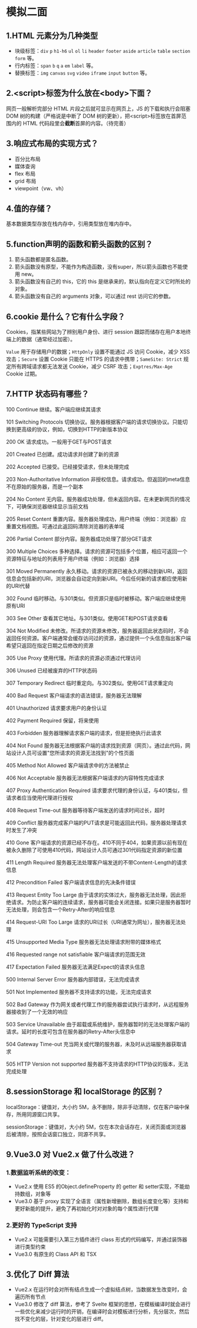 # 模拟二面

## 1.HTML 元素分为几种类型

- 块级标签：`div`  `p`  `h1-h6`  `ul`  `ol`  `li`  `header`  `footer`  `aside`  `article`  `table`  `section`  `form` 等。
- 行内标签：`span`  `b`  `q`  `a`  `em`  `label` 等。
- 替换标签：`img`  `canvas`  `svg`  `video`  `iframe`  `input`  `button` 等。

## 2.<script\>标签为什么放在<body\>下面？

网页一般解析完部分 HTML 片段之后就可显示在网页上，JS 的下载和执行会阻塞 DOM 树的构建（严格说是中断了 DOM 树的更新），把<script\>标签放在首屏范围内的 HTML 代码段里会**截断**首屏的内容。（待完善）

## 3.响应式布局的实现方式？

- 百分比布局
- 媒体查询
- flex 布局
- grid 布局
- viewpoint（vw、vh）

## 4.值的存储？

基本数据类型存放在栈内存中，引用类型放在堆内存中。

## 5.function声明的函数和箭头函数的区别？

1. 箭头函数都是匿名函数。
2. 箭头函数没有原型，不能作为构造函数，没有super，所以箭头函数也不能使用 new。
3. 箭头函数没有自己的 this，它的 this 是继承来的，默认指向在定义它时所处的对象。
4. 箭头函数没有自己的 arguments 对象，可以通过 rest 访问它的参数。

## 6.cookie 是什么？它有什么字段？

Cookies，指某些网站为了辨别用户身份、进行 session 跟踪而储存在用户本地终端上的数据（通常经过加密）。

`Value` 用于存储用户的数据；`HttpOnly` 设置不能通过 JS 访问 Cookie，减少 XSS 攻击；`Secure` 设置 Cookie 只能在 HTTPS 的请求中携带；`SameSite: Strict`  规定所有跨域请求都无法发送 Cookie，减少 CSRF 攻击；`Exptres/Max-Age` Cookie 过期。

## 7.HTTP 状态码有哪些？

100  Continue  继续。客户端应继续其请求

101  Switching Protocols  切换协议。服务器根据客户端的请求切换协议。只能切换到更高级的协议，例如，切换到HTTP的新版本协议

200  OK  请求成功。一般用于GET与POST请求

201  Created  已创建。成功请求并创建了新的资源

202  Accepted  已接受。已经接受请求，但未处理完成

203  Non-Authoritative Information  非授权信息。请求成功。但返回的meta信息不在原始的服务器，而是一个副本

204  No Content  无内容。服务器成功处理，但未返回内容。在未更新网页的情况下，可确保浏览器继续显示当前文档

205  Reset Content  重置内容。服务器处理成功，用户终端（例如：浏览器）应重置文档视图。可通过此返回码清除浏览器的表单域

206  Partial Content  部分内容。服务器成功处理了部分GET请求

300  Multiple Choices  多种选择。请求的资源可包括多个位置，相应可返回一个资源特征与地址的列表用于用户终端（例如：浏览器）选择

301  Moved Permanently  永久移动。请求的资源已被永久的移动到新URI，返回信息会包括新的URI，浏览器会自动定向到新URI。今后任何新的请求都应使用新的URI代替

302  Found  临时移动。与301类似。但资源只是临时被移动。客户端应继续使用原有URI

303  See Other  查看其它地址。与301类似。使用GET和POST请求查看

304  Not Modified  未修改。所请求的资源未修改，服务器返回此状态码时，不会返回任何资源。客户端通常会缓存访问过的资源，通过提供一个头信息指出客户端希望只返回在指定日期之后修改的资源

305  Use Proxy  使用代理。所请求的资源必须通过代理访问

306  Unused  已经被废弃的HTTP状态码

307  Temporary Redirect  临时重定向。与302类似。使用GET请求重定向

400  Bad Request  客户端请求的语法错误，服务器无法理解

401  Unauthorized  请求要求用户的身份认证

402  Payment Required  保留，将来使用

403  Forbidden  服务器理解请求客户端的请求，但是拒绝执行此请求

404  Not Found  服务器无法根据客户端的请求找到资源（网页）。通过此代码，网站设计人员可设置"您所请求的资源无法找到"的个性页面

405  Method Not Allowed  客户端请求中的方法被禁止

406  Not Acceptable  服务器无法根据客户端请求的内容特性完成请求

407  Proxy Authentication Required  请求要求代理的身份认证，与401类似，但请求者应当使用代理进行授权

408  Request Time-out  服务器等待客户端发送的请求时间过长，超时

409  Conflict  服务器完成客户端的PUT请求是可能返回此代码，服务器处理请求时发生了冲突

410  Gone  客户端请求的资源已经不存在。410不同于404，如果资源以前有现在被永久删除了可使用410代码，网站设计人员可通过301代码指定资源的新位置

411  Length Required  服务器无法处理客户端发送的不带Content-Length的请求信息

412  Precondition Failed  客户端请求信息的先决条件错误

413  Request Entity Too Large  由于请求的实体过大，服务器无法处理，因此拒绝请求。为防止客户端的连续请求，服务器可能会关闭连接。如果只是服务器暂时无法处理，则会包含一个Retry-After的响应信息

414  Request-URI Too Large  请求的URI过长（URI通常为网址），服务器无法处理

415  Unsupported Media Type  服务器无法处理请求附带的媒体格式

416  Requested range not satisfiable  客户端请求的范围无效

417  Expectation Failed  服务器无法满足Expect的请求头信息

500  Internal Server Error  服务器内部错误，无法完成请求

501  Not Implemented  服务器不支持请求的功能，无法完成请求

502  Bad Gateway  作为网关或者代理工作的服务器尝试执行请求时，从远程服务器接收到了一个无效的响应

503  Service Unavailable  由于超载或系统维护，服务器暂时的无法处理客户端的请求。延时的长度可包含在服务器的Retry-After头信息中

504  Gateway Time-out  充当网关或代理的服务器，未及时从远端服务器获取请求

505  HTTP Version not supported  服务器不支持请求的HTTP协议的版本，无法完成处理

## 8.sessionStorage 和 localStorage 的区别？

localStorage：键值对，大小约 5M，永不删除，除非手动清除，仅在客户端中保存，所用同源窗口共享。

sessionStorage：键值对，大小约 5M，仅在本次会话存在，关闭页面或浏览器后被清除，按照会话窗口独立，同源不共享。

## 9.Vue3.0 对 Vue2.x 做了什么改进？

### 1.数据监听系统的改变：

- Vue2.x 使用 ES5 的Object.defineProperty 的 getter 和 setter实现，不能劫持数组，对象等
- Vue3.0 基于 proxy 实现了全语言（属性新增删除，数组长度变化等）支持和更好新能的提升，避免了再初始化时对对象的每个属性进行代理

### 2.更好的 TypeScript 支持

- Vue2.x 可能需要引入第三方插件进行 class 形式的代码编写，并通过装饰器进行类型约束
- Vue3.0 有原生的 Class API 和 TSX

## 3.优化了 Diff 算法

- Vue2.x 在运行时会对所有结点生成一个虚拟结点树，当数据发生改变时，会遍历所有节点
- Vue3.0 修改了 diff 算法，参考了 Svelte 框架的思想，在模板编译时就会进行一些优化来减少运行时的开销，在编译时会对模板进行分析，先分层次，然后找不变化的层，针对变化的层进行 diff。





